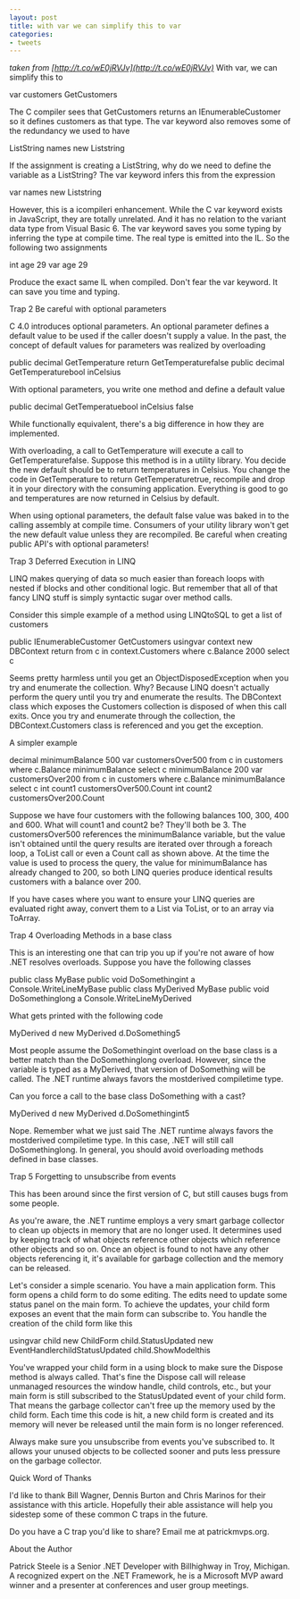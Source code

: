 ```yaml
---
layout: post
title: with var we can simplify this to var
categories:
- tweets
---
```

*taken from [http://t.co/wE0jRVJv](http://t.co/wE0jRVJv)*
With var, we can simplify this to

var customers  GetCustomers

The C compiler sees that GetCustomers returns an IEnumerableCustomer so it defines customers as that type. The var keyword also removes some of the redundancy we used to have

ListString names  new Liststring

If the assignment is creating a ListString, why do we need to define the variable as a ListString? The var keyword infers this from the expression

var names  new Liststring

However, this is a icompileri enhancement. While the C var keyword exists in JavaScript, they are totally unrelated. And it has no relation to the variant data type from Visual Basic 6. The var keyword saves you some typing by inferring the type at compile time. The real type is emitted into the IL. So the following two assignments

int age  29  var age  29

Produce the exact same IL when compiled. Don't fear the var keyword. It can save you time and typing.

Trap 2 Be careful with optional parameters

C 4.0 introduces optional parameters. An optional parameter defines a default value to be used if the caller doesn't supply a value. In the past, the concept of default values for parameters was realized by overloading

public decimal GetTemperature       return GetTemperaturefalse       public decimal GetTemperaturebool inCelsius      

With optional parameters, you write one method and define a default value

public decimal GetTemperatuebool inCelsius  false      

While functionally equivalent, there's a big difference in how they are implemented.

With overloading, a call to GetTemperature will execute a call to GetTemperaturefalse. Suppose this method is in a utility library. You decide the new default should be to return temperatures in Celsius. You change the code in GetTemperature to return GetTemperaturetrue, recompile and drop it in your directory with the consuming application. Everything is good to go and temperatures are now returned in Celsius by default.

When using optional parameters, the default false value was baked in to the calling assembly at compile time. Consumers of your utility library won't get the new default value unless they are recompiled. Be careful when creating public API's with optional parameters!

Trap 3 Deferred Execution in LINQ

LINQ makes querying of data so much easier than foreach loops with nested if blocks and other conditional logic. But remember that all of that fancy LINQ stuff is simply syntactic sugar over method calls.

Consider this simple example of a method using LINQtoSQL to get a list of customers

public IEnumerableCustomer GetCustomers     usingvar context  new DBContext       return from c in context.Customers           where c.Balance  2000           select c     

Seems pretty harmless  until you get an ObjectDisposedException when you try and enumerate the collection. Why? Because LINQ doesn't actually perform the query until you try and enumerate the results. The DBContext class which exposes the Customers collection is disposed of when this call exits. Once you try and enumerate through the collection, the DBContext.Customers class is referenced and you get the exception.

A simpler example

decimal minimumBalance  500  var customersOver500  from c in customers where c.Balance  minimumBalance select c   minimumBalance  200  var customersOver200  from c in customers where c.Balance  minimumBalance select c   int count1  customersOver500.Count  int count2  customersOver200.Count

Suppose we have four customers with the following balances 100, 300, 400 and 600. What will count1 and count2 be? They'll both be 3. The customersOver500 references the minimumBalance variable, but the value isn't obtained until the query results are iterated over through a foreach loop, a ToList call or even a Count call as shown above. At the time the value is used to process the query, the value for minimumBalance has already changed to 200, so both LINQ queries produce identical results customers with a balance over 200.

If you have cases where you want to ensure your LINQ queries are evaluated right away, convert them to a List via ToList, or to an array via ToArray.

Trap 4 Overloading Methods in a base class

This is an interesting one that can trip you up if you're not aware of how .NET resolves overloads. Suppose you have the following classes

public class MyBase     public void DoSomethingint a       Console.WriteLineMyBase        public class MyDerived  MyBase     public void DoSomethinglong a    Console.WriteLineMyDerived     

What gets printed with the following code

MyDerived d  new MyDerived  d.DoSomething5

Most people assume the DoSomethingint overload on the base class is a better match than the DoSomethinglong overload. However, since the variable is typed as a MyDerived, that version of DoSomething will be called. The .NET runtime always favors the mostderived compiletime type.

Can you force a call to the base class DoSomething with a cast?

MyDerived d  new MyDerived  d.DoSomethingint5

Nope. Remember what we just said The .NET runtime always favors the mostderived compiletime type. In this case, .NET will still call DoSomethinglong. In general, you should avoid overloading methods defined in base classes.

Trap 5 Forgetting to unsubscribe from events

This has been around since the first version of C, but still causes bugs from some people.

As you're aware, the .NET runtime employs a very smart garbage collector to clean up objects in memory that are no longer used. It determines used by keeping track of what objects reference other objects which reference other objects and so on. Once an object is found to not have any other objects referencing it, it's available for garbage collection and the memory can be released.

Let's consider a simple scenario. You have a main application form. This form opens a child form to do some editing. The edits need to update some status panel on the main form. To achieve the updates, your child form exposes an event that the main form can subscribe to. You handle the creation of the child form like this

usingvar child  new ChildForm     child.StatusUpdated  new EventHandlerchildStatusUpdated   child.ShowModelthis  

You've wrapped your child form in a using block to make sure the Dispose method is always called. That's fine  the Dispose call will release unmanaged resources the window handle, child controls, etc., but your main form is still subscribed to the StatusUpdated event of your child form. That means the garbage collector can't free up the memory used by the child form. Each time this code is hit, a new child form is created and its memory will never be released until the main form is no longer referenced.

Always make sure you unsubscribe from events you've subscribed to. It allows your unused objects to be collected sooner and puts less pressure on the garbage collector.

Quick Word of Thanks

I'd like to thank Bill Wagner, Dennis Burton and Chris Marinos for their assistance with this article. Hopefully their able assistance will help you sidestep some of these common C traps in the future.

Do you have a C trap you'd like to share? Email me at patrickmvps.org.

About the Author

Patrick Steele is a Senior .NET Developer with Billhighway in Troy, Michigan. A recognized expert on the .NET Framework, he is a Microsoft MVP award winner and a presenter at conferences and user group meetings.

